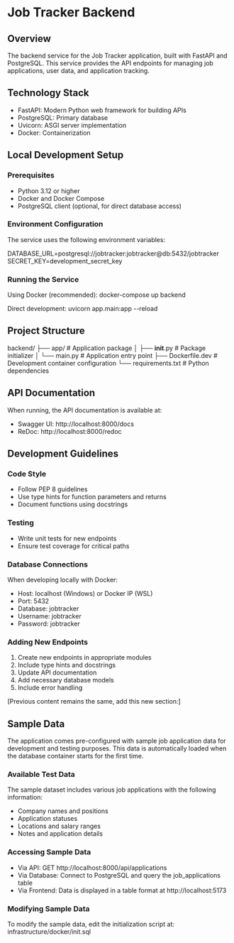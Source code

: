 # Job Tracker Backend

## Overview

The backend service for the Job Tracker application, built with FastAPI and PostgreSQL. This service provides the API endpoints for managing job applications, user data, and application tracking.

## Technology Stack

- FastAPI: Modern Python web framework for building APIs
- PostgreSQL: Primary database
- Uvicorn: ASGI server implementation
- Docker: Containerization

## Local Development Setup

### Prerequisites

- Python 3.12 or higher
- Docker and Docker Compose
- PostgreSQL client (optional, for direct database access)

### Environment Configuration

The service uses the following environment variables:

DATABASE_URL=postgresql://jobtracker:jobtracker@db:5432/jobtracker
SECRET_KEY=development_secret_key

### Running the Service

Using Docker (recommended):
docker-compose up backend

Direct development:
uvicorn app.main:app --reload

## Project Structure

backend/
├── app/ # Application package
│ ├── **init**.py # Package initializer
│ └── main.py # Application entry point
├── Dockerfile.dev # Development container configuration
└── requirements.txt # Python dependencies

## API Documentation

When running, the API documentation is available at:

- Swagger UI: http://localhost:8000/docs
- ReDoc: http://localhost:8000/redoc

## Development Guidelines

### Code Style

- Follow PEP 8 guidelines
- Use type hints for function parameters and returns
- Document functions using docstrings

### Testing

- Write unit tests for new endpoints
- Ensure test coverage for critical paths

### Database Connections

When developing locally with Docker:

- Host: localhost (Windows) or Docker IP (WSL)
- Port: 5432
- Database: jobtracker
- Username: jobtracker
- Password: jobtracker

### Adding New Endpoints

1. Create new endpoints in appropriate modules
2. Include type hints and docstrings
3. Update API documentation
4. Add necessary database models
5. Include error handling

[Previous content remains the same, add this new section:]

## Sample Data
The application comes pre-configured with sample job application data for development and testing purposes. This data is automatically loaded when the database container starts for the first time.

### Available Test Data
The sample dataset includes various job applications with the following information:
- Company names and positions
- Application statuses
- Locations and salary ranges
- Notes and application details

### Accessing Sample Data
- Via API: GET http://localhost:8000/api/applications
- Via Database: Connect to PostgreSQL and query the job_applications table
- Via Frontend: Data is displayed in a table format at http://localhost:5173

### Modifying Sample Data
To modify the sample data, edit the initialization script at:
infrastructure/docker/init.sql